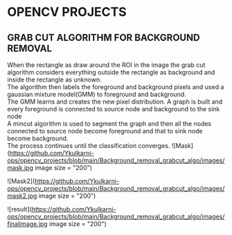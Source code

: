 # OPENCV PROJECTS


## GRAB CUT ALGORITHM FOR BACKGROUND REMOVAL

When the rectangle as draw around the ROI in the image the grab cut algorithm considers everything outside the rectangle as background and inside the rectangle as unknown.<br/>
The algorithm then labels the foreground and background pixels and used a gaussian  mixture model(GMM) to foreground and background.<br/>
The GMM learns and creates the new pixel distribution. A graph is built and every foreground is connected to source node and background to the sink node<br/>
A mincut algorithm is used to segment the graph and then all the nodes connected to source node become foreground and that to sink node become background.<br/>
The process continues until the classification converges. 
![Mask](https://github.com/Ykulkarni-ops/opencv_projects/blob/main/Background_removal_grabcut_algo/images/mask.jpg image size = "200")<br/>

![Mask2](https://github.com/Ykulkarni-ops/opencv_projects/blob/main/Background_removal_grabcut_algo/images/mask2.jpg image size = "200")<br/>

![result](https://github.com/Ykulkarni-ops/opencv_projects/blob/main/Background_removal_grabcut_algo/images/finalimage.jpg image size = "200")<br/>

